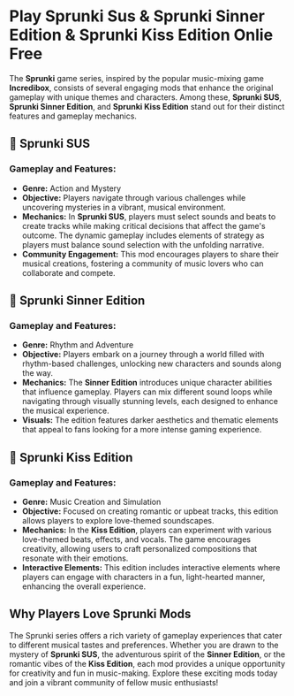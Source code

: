 # Play Sprunki Sus & Sprunki Sinner Edition & Sprunki Kiss Edition Onlie Free

The **Sprunki** game series, inspired by the popular music-mixing game **Incredibox**, consists of several engaging mods that enhance the original gameplay with unique themes and characters. Among these, **Sprunki SUS**, **Sprunki Sinner Edition**, and **Sprunki Kiss Edition** stand out for their distinct features and gameplay mechanics. 

## 🧙 Sprunki SUS

### Gameplay and Features:
- **Genre:** Action and Mystery
- **Objective:** Players navigate through various challenges while uncovering mysteries in a vibrant, musical environment.
- **Mechanics:** In **Sprunki SUS**, players must select sounds and beats to create tracks while making critical decisions that affect the game's outcome. The dynamic gameplay includes elements of strategy as players must balance sound selection with the unfolding narrative.
- **Community Engagement:** This mod encourages players to share their musical creations, fostering a community of music lovers who can collaborate and compete.

## 🎵 Sprunki Sinner Edition

### Gameplay and Features:
- **Genre:** Rhythm and Adventure
- **Objective:** Players embark on a journey through a world filled with rhythm-based challenges, unlocking new characters and sounds along the way.
- **Mechanics:** The **Sinner Edition** introduces unique character abilities that influence gameplay. Players can mix different sound loops while navigating through visually stunning levels, each designed to enhance the musical experience.
- **Visuals:** The edition features darker aesthetics and thematic elements that appeal to fans looking for a more intense gaming experience.

## 💋 Sprunki Kiss Edition

### Gameplay and Features:
- **Genre:** Music Creation and Simulation
- **Objective:** Focused on creating romantic or upbeat tracks, this edition allows players to explore love-themed soundscapes.
- **Mechanics:** In the **Kiss Edition**, players can experiment with various love-themed beats, effects, and vocals. The game encourages creativity, allowing users to craft personalized compositions that resonate with their emotions.
- **Interactive Elements:** This edition includes interactive elements where players can engage with characters in a fun, light-hearted manner, enhancing the overall experience.

## Why Players Love Sprunki Mods

The Sprunki series offers a rich variety of gameplay experiences that cater to different musical tastes and preferences. Whether you are drawn to the mystery of **Sprunki SUS**, the adventurous spirit of the **Sinner Edition**, or the romantic vibes of the **Kiss Edition**, each mod provides a unique opportunity for creativity and fun in music-making. Explore these exciting mods today and join a vibrant community of fellow music enthusiasts!
